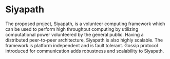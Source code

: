 # Siyapath #

The proposed project, Siyapath, is a volunteer computing framework which can be used to perform high throughput computing by utilizing computational power volunteered by the general public. Having a distributed peer-to-peer architecture, Siyapath is also highly scalable. The framework is platform independent and is fault tolerant. Gossip protocol introduced for communication  adds robustness and scalability to Siyapath.